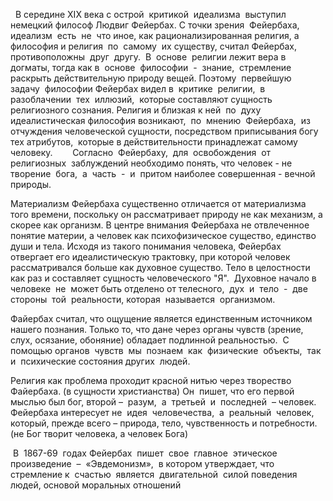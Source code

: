 
  В середине XIX века с острой  критикой  идеализма  выступил  немецкий философ Людвиг Фейербах. С точки зрения  Фейербаха,  идеализм  есть  не  что иное, как рационализированная религия, а философия и религия  по  самому  их существу, считал Фейербах,  противоположны  друг  другу.  В  основе  религии лежит вера в догматы, тогда как в  основе  философии  -  знание,  стремление раскрыть действительную природу вещей. Поэтому  первейшую  задачу  философии Фейербах видел в  критике  религии,  в  разоблачении  тех  иллюзий,  которые составляют сущность религиозного сознания. Религия и близкая к ней  по  духу идеалистическая философия возникают,  по  мнению  Фейербаха,  из  отчуждения человеческой сущности, посредством приписывания богу тех атрибутов,  которые в действительности принадлежат самому человеку.        Согласно  Фейербаху,  для  освобождения  от  религиозных  заблуждений необходимо понять, что человек - не  творение  бога,  а  часть  -  и  притом наиболее совершенная - вечной природы.

Материализм Фейербаха существенно отличается от материализма того времени, поскольку он рассматривает природу не как механизм, а скорее как организм.
В центре внимания Фейербаха не отвлеченное понятие материи, а человек как психофизическое существо, единство души и тела. Исходя из такого понимания человека, Фейербах отвергает его идеалистическую трактовку, при которой человек рассматривался больше как духовное существо. 
Тело в целостности как раз и составляет сущность человеческого "Я".  Духовное начало в человеке  не  может быть отделено от телесного,  дух  и  тело  -  две  стороны  той  реальности, которая  называется  организмом.

Файербах считал, что ощущение является единственным источником нашего познания. Только то, что дане через органы чувств (зрение, слух, осязание, обоняние) обладает подлинной реальностью.  С  помощью органов  чувств  мы  познаем  как  физические  объекты,  так  и  психические состояния других  людей.

Религия как проблема проходит красной нитью через творество Файербаха.  (в сущности христианства) Он  пишет, что его первой мыслью был бог, второй –  разум,  а  третьей  и  последней  – человек. Фейербаха интересует не  идея  человечества,  а  реальный  человек, который, прежде всего – природа, тело, чувственность и потребности. (не Бог творит человека, а человек Бога) 

 В  1867-69  годах Фейербах  пишет  свое  главное  этическое  произведение  –  «Эвдемонизм»,  в котором утверждает, что стремление к  счастью  является  двигательной  силой поведения людей, основой моральных отношений





